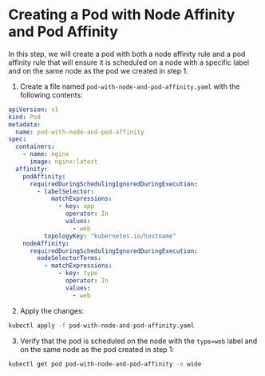 # Creating a Pod with Node Affinity and Pod Affinity

In this step, we will create a pod with both a node affinity rule and a pod affinity rule that will ensure it is scheduled on a node with a specific label and on the same node as the pod we created in step 1.

1. Create a file named `pod-with-node-and-pod-affinity.yaml` with the following contents:

```yaml
apiVersion: v1
kind: Pod
metadata:
  name: pod-with-node-and-pod-affinity
spec:
  containers:
    - name: nginx
      image: nginx:latest
  affinity:
    podAffinity:
      requiredDuringSchedulingIgnoredDuringExecution:
        - labelSelector:
            matchExpressions:
              - key: app
                operator: In
                values:
                  - web
          topologyKey: "kubernetes.io/hostname"
    nodeAffinity:
      requiredDuringSchedulingIgnoredDuringExecution:
        nodeSelectorTerms:
          - matchExpressions:
              - key: type
                operator: In
                values:
                  - web
```

2. Apply the changes:

```bash
kubectl apply -f pod-with-node-and-pod-affinity.yaml
```

3. Verify that the pod is scheduled on the node with the `type=web` label and on the same node as the pod created in step 1:

```bash
kubectl get pod pod-with-node-and-pod-affinity -o wide
```
